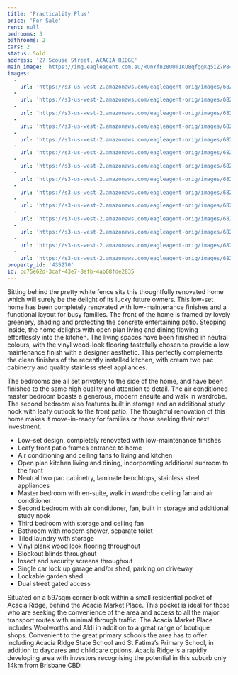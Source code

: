 ```yaml
---
title: 'Practicality Plus'
price: 'For Sale'
rent: null
bedrooms: 3
bathrooms: 2
cars: 2
status: Sold
address: '27 Scouse Street, ACACIA RIDGE'
main_image: 'https://img.eagleagent.com.au/ROnYfn28UUT1KU8qfggKq5iZ7P8=/1280x854/smart/https://s3-us-west-2.amazonaws.com/eagleagent-orig/images/6822500/130397786-image-M.jpg'
images:
  -
    url: 'https://s3-us-west-2.amazonaws.com/eagleagent-orig/images/6822513/130397786-image-N.jpg'
  -
    url: 'https://s3-us-west-2.amazonaws.com/eagleagent-orig/images/6822512/130397786-image-L.jpg'
  -
    url: 'https://s3-us-west-2.amazonaws.com/eagleagent-orig/images/6822511/130397786-image-K.jpg'
  -
    url: 'https://s3-us-west-2.amazonaws.com/eagleagent-orig/images/6822510/130397786-image-J.jpg'
  -
    url: 'https://s3-us-west-2.amazonaws.com/eagleagent-orig/images/6822509/130397786-image-I.jpg'
  -
    url: 'https://s3-us-west-2.amazonaws.com/eagleagent-orig/images/6822508/130397786-image-H.jpg'
  -
    url: 'https://s3-us-west-2.amazonaws.com/eagleagent-orig/images/6822507/130397786-image-G.jpg'
  -
    url: 'https://s3-us-west-2.amazonaws.com/eagleagent-orig/images/6822506/130397786-image-F.jpg'
  -
    url: 'https://s3-us-west-2.amazonaws.com/eagleagent-orig/images/6822505/130397786-image-E.jpg'
  -
    url: 'https://s3-us-west-2.amazonaws.com/eagleagent-orig/images/6822504/130397786-image-D.jpg'
  -
    url: 'https://s3-us-west-2.amazonaws.com/eagleagent-orig/images/6822503/130397786-image-C.jpg'
  -
    url: 'https://s3-us-west-2.amazonaws.com/eagleagent-orig/images/6822502/130397786-image-B.jpg'
  -
    url: 'https://s3-us-west-2.amazonaws.com/eagleagent-orig/images/6822501/130397786-image-A.jpg'
  -
    url: 'https://s3-us-west-2.amazonaws.com/eagleagent-orig/images/6822500/130397786-image-M.jpg'
property_id: '435270'
id: cc75e62d-3caf-43e7-8efb-4ab08fde2835
---
```

Sitting behind the pretty white fence sits this thoughtfully renovated home which will surely be the delight of its lucky future owners. This low-set home has been completely renovated with low-maintenance finishes and a functional layout for busy families. The front of the home is framed by lovely greenery, shading and protecting the concrete entertaining patio. Stepping inside, the home delights with open plan living and dining flowing effortlessly into the kitchen. The living spaces have been finished in neutral colours, with the vinyl wood-look flooring tastefully chosen to provide a low maintenance finish with a designer aesthetic. This perfectly complements the clean finishes of the recently installed kitchen, with cream two pac cabinetry and quality stainless steel appliances.

The bedrooms are all set privately to the side of the home, and have been finished to the same high quality and attention to detail. The air conditioned master bedroom boasts a generous, modern ensuite and walk in wardrobe. The second bedroom also features built in storage and an additional study nook with leafy outlook to the front patio. The thoughtful renovation of this home makes it move-in-ready for families or those seeking their next investment.

*  Low-set design, completely renovated with low-maintenance finishes
*  Leafy front patio frames entrance to home
*  Air conditioning and ceiling fans to living and kitchen
*  Open plan kitchen living and dining, incorporating additional sunroom to the front
*  Neutral two pac cabinetry, laminate benchtops, stainless steel appliances
*  Master bedroom with en-suite, walk in wardrobe ceiling fan and air conditioner
*  Second bedroom with air conditioner, fan, built in storage and additional study nook
*  Third bedroom with storage and ceiling fan
*  Bathroom with modern shower, separate toilet
*  Tiled laundry with storage
*  Vinyl plank wood look flooring throughout
*  Blockout blinds throughout
*  Insect and security screens throughout
*  Single car lock up garage and/or shed, parking on driveway
*  Lockable garden shed
*  Dual street gated access

Situated on a 597sqm corner block within a small residential pocket of Acacia Ridge, behind the Acacia Market Place. This pocket is ideal for those who are seeking the convenience of the area and access to all the major transport routes with minimal through traffic. The Acacia Market Place includes Woolworths and Aldi in addition to a great range of boutique shops. Convenient to the great primary schools the area has to offer including Acacia Ridge State School and St Fatima’s Primary School, in addition to daycares and childcare options. Acacia Ridge is a rapidly developing area with investors recognising the potential in this suburb only 14km from Brisbane CBD.